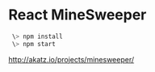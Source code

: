 # React MineSweeper

```javascript
 \> npm install
 \> npm start
 ```
http://akatz.io/projects/minesweeper/

